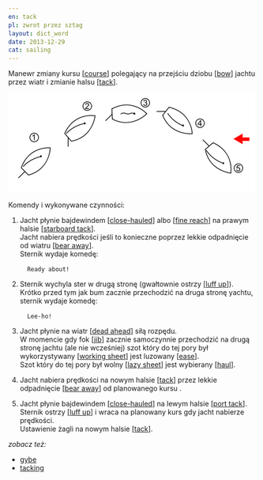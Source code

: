 ```yaml
---
en: tack
pl: zwrot przez sztag
layout: dict_word
date: 2013-12-29
cat: sailing
---
```


Manewr zmiany kursu [[course](/dict/c/course/)] polegający na przejściu dziobu [[bow](/dict/b/bow/)] 
jachtu przez wiatr i zmianie halsu [[tack](/dict/t/tack_2/)].

![tack](/img/dict/tack.png)

Komendy i wykonywane czynności:

1. Jacht płynie bajdewindem [[close-hauled](/dict/c/close-hauled/)] albo [[fine reach](/dict/fine-reach/)] 
   na prawym halsie [[starboard tack](/dict/s/starboard-tack/)].   
   Jacht nabiera prędkości jeśli to konieczne poprzez lekkie odpadnięcie od wiatru [[bear away](/dict/b/bear-away/)].  
   Sternik wydaje komedę:  

         Ready about! 
      
2. Sternik wychyla ster w drugą stronę (gwałtownie ostrzy [[luff up](/dict/l/luff-up/)]).  
   Krótko przed tym jak bum zacznie przechodzić na druga stronę yachtu, sternik wydaje komedę: 

         Lee-ho! 

3. Jacht płynie na wiatr [[dead ahead](/dict/d/dead-ahead/)] siłą rozpędu.  
   W momencie gdy fok [[jib](/dict/j/jib/)] zacznie samoczynnie przechodzić na drugą stronę jachtu (ale nie wcześniej) 
   szot który do tej pory był wykorzystywany [[working sheet](/dict/w/working-sheet/)] jest luzowany [[ease](/dict/ease/)].  
   Szot który do tej pory był wolny [[lazy sheet](/dict/l/lazy-sheet/)] jest wybierany [[haul](/dict/h/haul/)].        
    
4. Jacht nabiera prędkości na nowym halsie [[tack](/dict/t/tack/)] przez lekkie odpadnięcie [[bear away](/dict/b/bear-away/)] od planowanego kursu .

5. Jacht płynie bajdewindem [[close-hauled](/dict/c/close-hauled/)] na lewym halsie [[port tack](/dict/p/port-tack/)].  
   Sternik ostrzy [[luff up](/dict/l/luff-up/)] i wraca na planowany kurs gdy jacht nabierze prędkości.  
   Ustawienie żagli na nowym halsie [[tack](/dict/t/tack/)].

*zobacz też:*

* [gybe](/dict/g/gybe/)
* [tacking](/dict/t/tacking/)